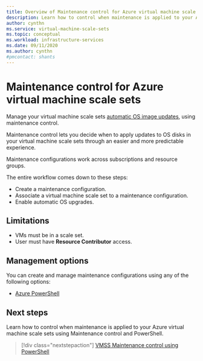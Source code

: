 ```yaml
---
title: Overview of Maintenance control for Azure virtual machine scale sets
description: Learn how to control when maintenance is applied to your Azure virtual machine scale sets using Maintenance Control.
author: cynthn
ms.service: virtual-machine-scale-sets
ms.topic: conceptual
ms.workload: infrastructure-services
ms.date: 09/11/2020
ms.author: cynthn
#pmcontact: shants
---
```


# Maintenance control for Azure virtual machine scale sets 

Manage your virtual machine scale sets [automatic OS image updates](../virtual-machine-scale-sets/virtual-machine-scale-sets-automatic-upgrade.md), using maintenance control.

Maintenance control lets you decide when to apply updates to OS disks in your virtual machine scale sets through an easier and more predictable experience. 

Maintenance configurations work across subscriptions and resource groups.

The entire workflow comes down to these steps: 
- Create a maintenance configuration.
- Associate a virtual machine scale set to a maintenance configuration.
- Enable automatic OS upgrades.


## Limitations

- VMs must be in a scale set.
- User must have **Resource Contributor** access.


## Management options

You can create and manage maintenance configurations using any of the following options:

- [Azure PowerShell](virtual-machine-scale-sets-maintenance-control-powershell.md)


## Next steps

Learn how to control when maintenance is applied to your Azure virtual machine scale sets using Maintenance control and PowerShell.

> [!div class="nextstepaction"]
> [VMSS Maintenance control using PowerShell](virtual-machine-scale-sets-maintenance-control-powershell.md)
